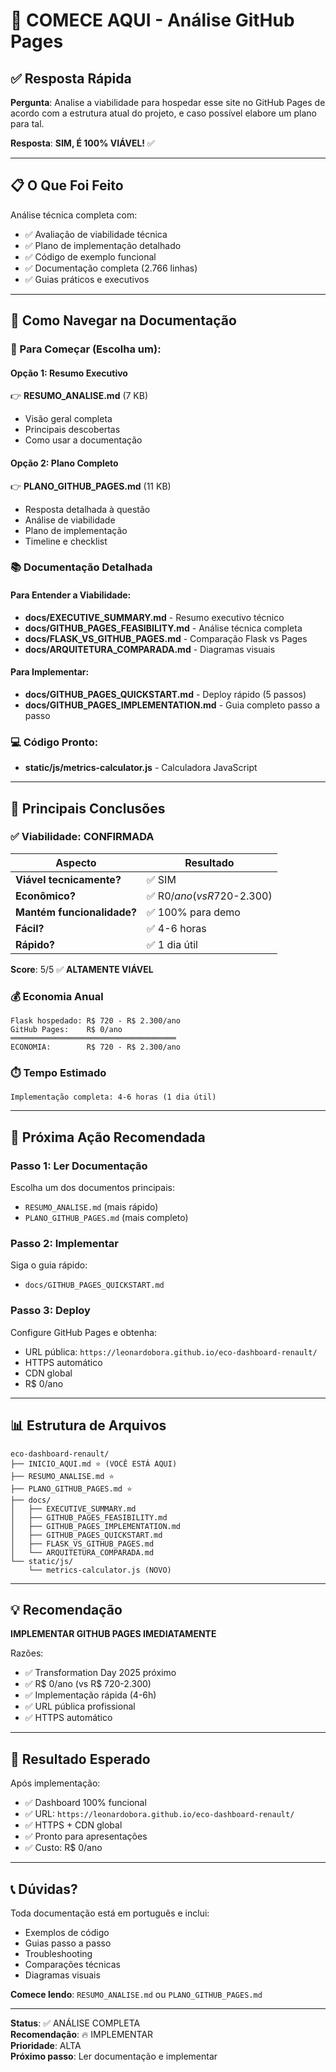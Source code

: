 # 🚀 COMECE AQUI - Análise GitHub Pages

## ✅ Resposta Rápida

**Pergunta**: Analise a viabilidade para hospedar esse site no GitHub Pages de acordo com a estrutura atual do projeto, e caso possível elabore um plano para tal.

**Resposta**: **SIM, É 100% VIÁVEL!** ✅

---

## 📋 O Que Foi Feito

Análise técnica completa com:
- ✅ Avaliação de viabilidade técnica
- ✅ Plano de implementação detalhado
- ✅ Código de exemplo funcional
- ✅ Documentação completa (2.766 linhas)
- ✅ Guias práticos e executivos

---

## 📖 Como Navegar na Documentação

### 🏁 Para Começar (Escolha um):

#### Opção 1: Resumo Executivo
👉 **RESUMO_ANALISE.md** (7 KB)
- Visão geral completa
- Principais descobertas
- Como usar a documentação

#### Opção 2: Plano Completo
👉 **PLANO_GITHUB_PAGES.md** (11 KB)
- Resposta detalhada à questão
- Análise de viabilidade
- Plano de implementação
- Timeline e checklist

### 📚 Documentação Detalhada

#### Para Entender a Viabilidade:
- **docs/EXECUTIVE_SUMMARY.md** - Resumo executivo técnico
- **docs/GITHUB_PAGES_FEASIBILITY.md** - Análise técnica completa
- **docs/FLASK_VS_GITHUB_PAGES.md** - Comparação Flask vs Pages
- **docs/ARQUITETURA_COMPARADA.md** - Diagramas visuais

#### Para Implementar:
- **docs/GITHUB_PAGES_QUICKSTART.md** - Deploy rápido (5 passos)
- **docs/GITHUB_PAGES_IMPLEMENTATION.md** - Guia completo passo a passo

### 💻 Código Pronto:
- **static/js/metrics-calculator.js** - Calculadora JavaScript

---

## 🎯 Principais Conclusões

### ✅ Viabilidade: CONFIRMADA

| Aspecto | Resultado |
|---------|-----------|
| **Viável tecnicamente?** | ✅ SIM |
| **Econômico?** | ✅ R$0/ano (vs R$720-2.300) |
| **Mantém funcionalidade?** | ✅ 100% para demo |
| **Fácil?** | ✅ 4-6 horas |
| **Rápido?** | ✅ 1 dia útil |

**Score**: 5/5 ✅ **ALTAMENTE VIÁVEL**

### 💰 Economia Anual

```
Flask hospedado: R$ 720 - R$ 2.300/ano
GitHub Pages:    R$ 0/ano
═════════════════════════════════════
ECONOMIA:        R$ 720 - R$ 2.300/ano
```

### ⏱️ Tempo Estimado

```
Implementação completa: 4-6 horas (1 dia útil)
```

---

## 🚀 Próxima Ação Recomendada

### Passo 1: Ler Documentação
Escolha um dos documentos principais:
- `RESUMO_ANALISE.md` (mais rápido)
- `PLANO_GITHUB_PAGES.md` (mais completo)

### Passo 2: Implementar
Siga o guia rápido:
- `docs/GITHUB_PAGES_QUICKSTART.md`

### Passo 3: Deploy
Configure GitHub Pages e obtenha:
- URL pública: `https://leonardobora.github.io/eco-dashboard-renault/`
- HTTPS automático
- CDN global
- R$ 0/ano

---

## 📊 Estrutura de Arquivos

```
eco-dashboard-renault/
├── INICIO_AQUI.md ⭐ (VOCÊ ESTÁ AQUI)
├── RESUMO_ANALISE.md ⭐
├── PLANO_GITHUB_PAGES.md ⭐
├── docs/
│   ├── EXECUTIVE_SUMMARY.md
│   ├── GITHUB_PAGES_FEASIBILITY.md
│   ├── GITHUB_PAGES_IMPLEMENTATION.md
│   ├── GITHUB_PAGES_QUICKSTART.md
│   ├── FLASK_VS_GITHUB_PAGES.md
│   └── ARQUITETURA_COMPARADA.md
└── static/js/
    └── metrics-calculator.js (NOVO)
```

---

## 💡 Recomendação

**IMPLEMENTAR GITHUB PAGES IMEDIATAMENTE**

Razões:
- ✅ Transformation Day 2025 próximo
- ✅ R$ 0/ano (vs R$ 720-2.300)
- ✅ Implementação rápida (4-6h)
- ✅ URL pública profissional
- ✅ HTTPS automático

---

## 🎉 Resultado Esperado

Após implementação:
- ✅ Dashboard 100% funcional
- ✅ URL: `https://leonardobora.github.io/eco-dashboard-renault/`
- ✅ HTTPS + CDN global
- ✅ Pronto para apresentações
- ✅ Custo: R$ 0/ano

---

## 📞 Dúvidas?

Toda documentação está em português e inclui:
- Exemplos de código
- Guias passo a passo
- Troubleshooting
- Comparações técnicas
- Diagramas visuais

**Comece lendo**: `RESUMO_ANALISE.md` ou `PLANO_GITHUB_PAGES.md`

---

**Status**: ✅ ANÁLISE COMPLETA  
**Recomendação**: 🔥 IMPLEMENTAR  
**Prioridade**: ALTA  
**Próximo passo**: Ler documentação e implementar
